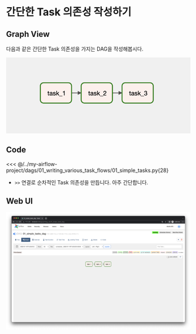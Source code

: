 # 간단한 Task 의존성 작성하기

## Graph View

다음과 같은 간단한 Task 의존성을 가지는 DAG을 작성해봅시다.

![image-20220122121951658](./image-20220122121951658.png)

## Code

<<< @/../my-airflow-project/dags/01_writing_various_task_flows/01_simple_tasks.py{28}

- `>>` 연결로 순차적인 Task 의존성을 만듭니다. 아주 간단합니다.

## Web UI

![image-20220122122006564](./image-20220122122006564.png)
